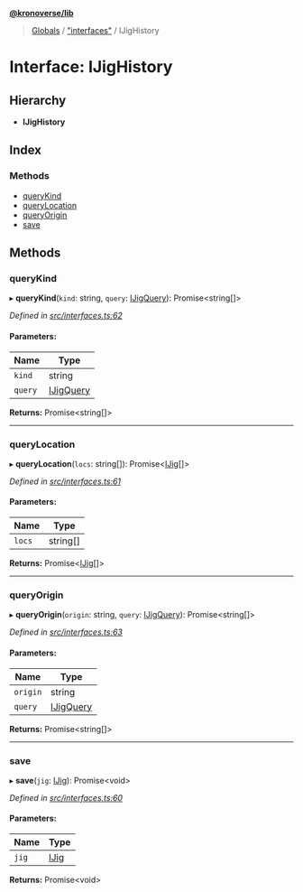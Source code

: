 **[@kronoverse/lib](../README.md)**

> [Globals](../globals.md) / ["interfaces"](../modules/_interfaces_.md) / IJigHistory

# Interface: IJigHistory

## Hierarchy

* **IJigHistory**

## Index

### Methods

* [queryKind](_interfaces_.ijighistory.md#querykind)
* [queryLocation](_interfaces_.ijighistory.md#querylocation)
* [queryOrigin](_interfaces_.ijighistory.md#queryorigin)
* [save](_interfaces_.ijighistory.md#save)

## Methods

### queryKind

▸ **queryKind**(`kind`: string, `query`: [IJigQuery](_interfaces_.ijigquery.md)): Promise\<string[]>

*Defined in [src/interfaces.ts:62](https://github.com/kronoverse-inc/krono-lib/blob/95ea605/src/interfaces.ts#L62)*

#### Parameters:

Name | Type |
------ | ------ |
`kind` | string |
`query` | [IJigQuery](_interfaces_.ijigquery.md) |

**Returns:** Promise\<string[]>

___

### queryLocation

▸ **queryLocation**(`locs`: string[]): Promise\<[IJig](_interfaces_.ijig.md)[]>

*Defined in [src/interfaces.ts:61](https://github.com/kronoverse-inc/krono-lib/blob/95ea605/src/interfaces.ts#L61)*

#### Parameters:

Name | Type |
------ | ------ |
`locs` | string[] |

**Returns:** Promise\<[IJig](_interfaces_.ijig.md)[]>

___

### queryOrigin

▸ **queryOrigin**(`origin`: string, `query`: [IJigQuery](_interfaces_.ijigquery.md)): Promise\<string[]>

*Defined in [src/interfaces.ts:63](https://github.com/kronoverse-inc/krono-lib/blob/95ea605/src/interfaces.ts#L63)*

#### Parameters:

Name | Type |
------ | ------ |
`origin` | string |
`query` | [IJigQuery](_interfaces_.ijigquery.md) |

**Returns:** Promise\<string[]>

___

### save

▸ **save**(`jig`: [IJig](_interfaces_.ijig.md)): Promise\<void>

*Defined in [src/interfaces.ts:60](https://github.com/kronoverse-inc/krono-lib/blob/95ea605/src/interfaces.ts#L60)*

#### Parameters:

Name | Type |
------ | ------ |
`jig` | [IJig](_interfaces_.ijig.md) |

**Returns:** Promise\<void>
